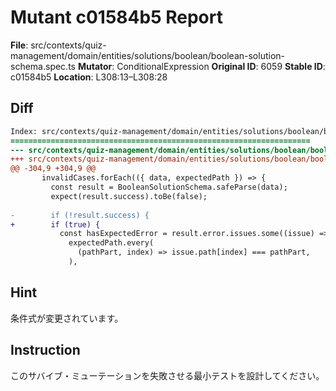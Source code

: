 # Mutant c01584b5 Report

**File**: src/contexts/quiz-management/domain/entities/solutions/boolean/boolean-solution-schema.spec.ts
**Mutator**: ConditionalExpression
**Original ID**: 6059
**Stable ID**: c01584b5
**Location**: L308:13–L308:28

## Diff

```diff
Index: src/contexts/quiz-management/domain/entities/solutions/boolean/boolean-solution-schema.spec.ts
===================================================================
--- src/contexts/quiz-management/domain/entities/solutions/boolean/boolean-solution-schema.spec.ts	original
+++ src/contexts/quiz-management/domain/entities/solutions/boolean/boolean-solution-schema.spec.ts	mutated #6059
@@ -304,9 +304,9 @@
       invalidCases.forEach(({ data, expectedPath }) => {
         const result = BooleanSolutionSchema.safeParse(data);
         expect(result.success).toBe(false);
 
-        if (!result.success) {
+        if (true) {
           const hasExpectedError = result.error.issues.some((issue) =>
             expectedPath.every(
               (pathPart, index) => issue.path[index] === pathPart,
             ),
```

## Hint

条件式が変更されています。

## Instruction

このサバイブ・ミューテーションを失敗させる最小テストを設計してください。
